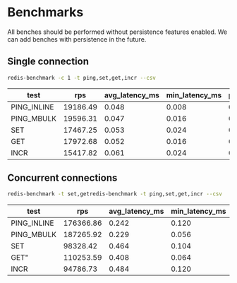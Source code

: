 # Benchmarks

All benches should be performed without persistence features enabled.
We can add benches with persistence in the future.

## Single connection

```bash
redis-benchmark -c 1 -t ping,set,get,incr --csv
```

test | rps | avg_latency_ms | min_latency_ms | p50_latency_ms | p95_latency_ms | p99_latency_ms | max_latency_ms
--- | --- | --- | --- |--- |--- |--- |---
PING_INLINE | 19186.49 | 0.048 | 0.008 | 0.047 | 0.063 | 0.071 | 0.823
PING_MBULK  | 19596.31 | 0.047 | 0.016 | 0.047 | 0.055 | 0.063 | 1.959
SET         | 17467.25 | 0.053 | 0.024 | 0.055 | 0.063 | 0.079 | 0.911
GET         | 17972.68 | 0.052 | 0.016 | 0.055 | 0.063 | 0.071 | 0.151
INCR        | 15417.82 | 0.061 | 0.024 | 0.055 | 0.087 | 0.095 | 0.623

## Concurrent connections

```bash
redis-benchmark -t set,getredis-benchmark -t ping,set,get,incr --csv
```

test | rps | avg_latency_ms | min_latency_ms | p50_latency_ms | p95_latency_ms | p99_latency_ms | max_latency_ms
--- | --- | --- | --- |--- |--- |--- |---
PING_INLINE | 176366.86 | 0.242 | 0.120 | 0.231 | 0.335 | 0.439 | 6.471"
PING_MBULK  | 187265.92 | 0.229 | 0.056 | 0.223 | 0.287 | 0.319 | 6.007"
SET         | 98328.42  | 0.464 | 0.104 | 0.463 | 0.495 | 0.535 | 8.351"
GET"        | 110253.59 | 0.408 | 0.064 | 0.399 | 0.487 | 0.575 | 9.031"
INCR        | 94786.73  | 0.484 | 0.120 | 0.479 | 0.543 | 0.591 | 11.183"
